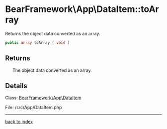 # BearFramework\App\DataItem::toArray

Returns the object data converted as an array.

```php
public array toArray ( void )
```

## Returns

&nbsp;&nbsp;&nbsp;&nbsp;&nbsp;&nbsp;The object data converted as an array.

## Details

Class: [BearFramework\App\DataItem](bearframework.app.dataitem.class.md)

File: /src/App/DataItem.php

---

[back to index](index.md)

